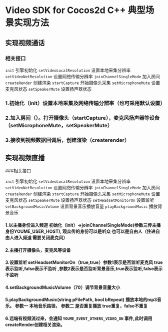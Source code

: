 # Video SDK for Cocos2d C++ 典型场景实现方法

## 实现视频通话 ##

### 相关接口

`init` 引擎初始化
`setVideoLocalResolution` 设置本地采集分辨率
`setVideoNetResolution` 设置网络传输分辨率
`joinChannelSingleMode` 加入房间
`createRender` 创建渲染
`startCapture` 开始摄像头采集
`setMicrophoneMute`	设置麦克风状态
`setSpeakerMute`	设置扬声器状态

### 1.初始化（init）设置本地采集及网络传输分辨率（也可采用默认设置）

### 2.加入房间（）。打开摄像头（startCapture），麦克风扬声器等设备（setMicrophoneMute，setSpeakerMute）

### 3.接收到视频数据回调后，创建渲染（createrender）


## 实现视频直播 ##

###相关接口

`init` 引擎初始化
`setVideoLocalResolution` 设置本地采集分辨率
`setVideoNetResolution` 设置网络传输分辨率
`joinChannelSingleMode` 加入房间
`createRender` 创建渲染
`startCapture` 开始摄像头采集
`setMicrophoneMute`	设置麦克风状态
`setSpeakerMute`	设置扬声器状态
`setHeadsetMonitorOn` 设置监听
`setBackgroundMusicVolume`	设置背景音乐播放音量
`playBackgroundMusic`	播放背景音乐

#### 1.以主播身份进入频道 初始化（init）->joinChannelSingleMode(参数三传主播身份YOUME_USER_HOST), 观众传的身份可以是听众 也可以是自由人（住进自由人进入频道 需要关闭麦克风）

#### 2.主播打开摄像头，麦克风等设备

#### 3.设置监听 setHeadsetMonitorOn（true,true）参数1表示是否监听麦克风 true表示监听,false表示不监听 ,参数2表示是否监听背景音乐,true表示监听,false表示不监听

#### 4.setBackgroundMusicVolume（70）调节背景音量大小

#### 5.playBackgroundMusic(string pFilePath, bool bRepeat) 播放本地的mp3音乐。 参数一 本地音乐路径， 参数二 是否重复播放 true重复，false不重复

#### 6.远端有视频流过来，会通知 `YOUME_EVENT_OTHERS_VIDEO_ON` 事件,此时调用createRender创建相关渲染。

